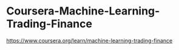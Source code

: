 # Coursera-Machine-Learning-Trading-Finance
https://www.coursera.org/learn/machine-learning-trading-finance
